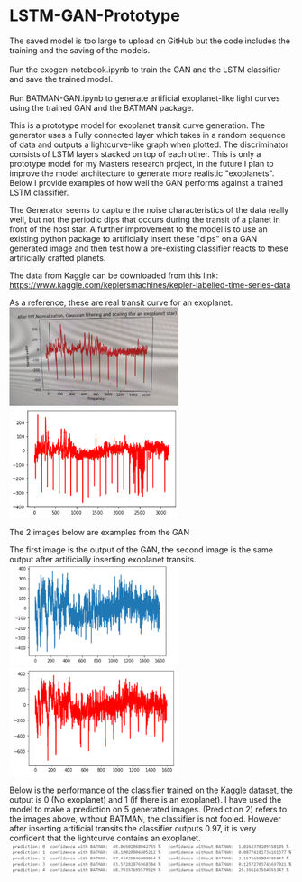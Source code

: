 # LSTM-GAN-Prototype
The saved model is too large to upload on GitHub but the code includes the training and the saving of the models.
<br />
<br />
Run the exogen-notebook.ipynb to train the GAN and the LSTM classifier and save the trained model.
<br />
<br />
Run BATMAN-GAN.ipynb to generate artificial exoplanet-like light curves using the trained GAN and the BATMAN package.

This is a prototype model for exoplanet transit curve generation. The generator uses a Fully connected layer which takes in a random sequence of data and outputs a lightcurve-like graph when plotted. The discriminator consists of LSTM layers stacked on top of each other. This is only a prototype model for my Masters research project, in the future I plan to improve the model architecture to generate more realistic "exoplanets". Below I provide examples of how well the GAN performs against a trained LSTM classifier.

The Generator seems to capture the noise characteristics of the data really well, but not the periodic dips that occurs during the transit of a planet in front of the host star. A further improvement to the model is to use an existing python package to artificially insert these "dips" on a GAN generated image and then test how a pre-existing classifier reacts to these artificially crafted planets.

The data from Kaggle can be downloaded from this link: https://www.kaggle.com/keplersmachines/kepler-labelled-time-series-data

As a reference, these are real transit curve for an exoplanet. <br />
<img src="https://github.com/peterfazekas1999/LSTM-GAN-Prototype/blob/master/GAN-LSTM%20generated/GAN_3_real.jpg" width ="300">
<img src="https://github.com/peterfazekas1999/LSTM-GAN-Prototype/blob/master/GAN-LSTM%20generated/real_curve.png" width ="300">

The 2 images below are examples from the GAN
<br />

The first image is the output of the GAN, the second image is the same output after artificially inserting exoplanet transits.<br />
<img src="https://github.com/peterfazekas1999/LSTM-GAN-Prototype/blob/master/GAN_output.png" width ="300">
<img src="https://github.com/peterfazekas1999/LSTM-GAN-Prototype/blob/master/GAN_BTM.png" width ="300">

Below is the performance of the classifier trained on the Kaggle dataset, the output is 0 (No exoplanet) and 1 (if there is an exoplanet). I have used the model to make a prediction on 5 generated images.
(Prediction 2) refers to the images above, without BATMAN, the classifier is not fooled. However after inserting artificial transits the classifier outputs 0.97, it is very confident that the lightcurve contains an exoplanet.
<img src="https://github.com/peterfazekas1999/LSTM-GAN-Prototype/blob/master/prediction.png" width ="1000">


